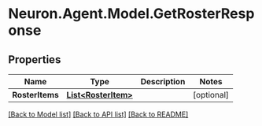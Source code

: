 # Neuron.Agent.Model.GetRosterResponse

## Properties

Name | Type | Description | Notes
------------ | ------------- | ------------- | -------------
**RosterItems** | [**List&lt;RosterItem&gt;**](RosterItem.md) |  | [optional] 

[[Back to Model list]](../README.md#documentation-for-models) [[Back to API list]](../README.md#documentation-for-api-endpoints) [[Back to README]](../README.md)

